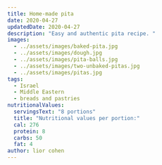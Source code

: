 ```yaml
---
title: Home-made pita
date: 2020-04-27
updatedDate: 2020-04-27
description: "Easy and authentic pita recipe. "
images:
  - ../assets/images/baked-pita.jpg
  - ../assets/images/dough.jpg
  - ../assets/images/pita-balls.jpg
  - ../assets/images/two-unbaked-pitas.jpg
  - ../assets/images/pitas.jpg
tags:
  - Israel
  - Middle Eastern
  - breads and pastries
nutritionalValues:
  servingsText: "8 portions"
  title: "Nutritional values per portion:"
  cal: 276
  protein: 8
  carbs: 50
  fat: 4
author: lior cohen
---
```


<PrintView fileName="home-made-pita"/>
